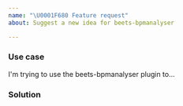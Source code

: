 ```yaml
---
name: "\U0001F680 Feature request"
about: Suggest a new idea for beets-bpmanalyser

---
```


### Use case

I'm trying to use the beets-bpmanalyser plugin to...


### Solution
<!--
Do you have a proposal for how it should work?

Try to be as specific as possible in describing your idea.
Don't worry if it is not tech-talk. Just dream.
-->

